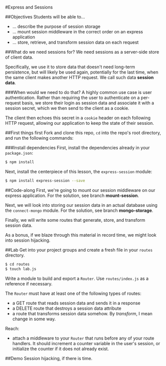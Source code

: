 #Express and Sessions

##Objectives
Students will be able to...
- ... describe the purpose of session storage
- ... mount session middleware in the correct order on an express application
- ... store, retrieve, and transform session data on each request

##What do we need sessions for?
We need sessions as a server-side store of client data.

Specifically, we use it to store data that doesn't need long-term persistence,
but will likely be used again, potentially for the last time, when the same
client makes another HTTP request. We call such data **session data**.

###When would we need to do that?
A highly common use case is user authentication. Rather than requiring the
user to authenticate on a per-request basis, we store their login as session
data and associate it with a session secret, which we then send to the client
as a cookie.

The client then echoes this secret in a `cookie` header on each following HTTP
request, allowing our application to keep the state of their session.

##First things first
Fork and clone this repo, `cd` into the repo's root directory, and run the
following commands:

###Install dependencies
First, install the dependencies already in your `package.json`:
```bash
$ npm install
```

Next, install the centerpiece of this lesson, the `express-session` module:
```bash
$ npm install express-session --save
```

##Code-along
First, we're going to mount our session middleware on our express application. For the solution, see branch **mount-session**.

Next, we will look into storing our session data in an actual database
using the `connect-mongo` module. For the solution, see branch
**mongo-storage**.

Finally, we will write some routes that generate, store, and transform session
data.

As a bonus, if we blaze through this material in record time, we might look
into session hijacking.

##Lab
Get into your project groups and create a fresh file in your `routes` directory.

```bash
$ cd routes
$ touch lab.js
```

Write a module to build and export a `Router`. Use `routes/index.js` as a reference if necessary.

The `Router` must have at least one of the following types of routes:

- a GET route that reads session data and sends it in a response
- a DELETE route that destroys a session data attribute
- a route that transforms session data somehow. By *transform*, I mean change
in some way.

Reach:

- attach a middleware to your `Router` that runs before any of your route
handlers. It should increment a counter variable in the user's session, or
initialize the counter if it does not already exist.

##Demo
Session hijacking, if there is time.
